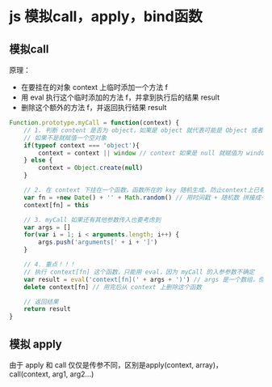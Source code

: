 # js 模拟call，apply，bind函数

## 模拟call

原理：

- 在要挂在的对象 context 上临时添加一个方法 f
- 用 eval 执行这个临时添加的方法 f，并拿到执行后的结果 result
- 删除这个额外的方法 f，并返回执行结果 result

```javascript
Function.prototype.myCall = function(context) {
    // 1. 判断 content 是否为 object，如果是 object 就代表可能是 Object 或者 null
    // 如果不是就赋值一个空对象
    if(typeof context === 'object'){
        context = context || window // context 如果是 null 就赋值为 window
    } else {
        context = Object.create(null)
    }

    // 2. 在 context 下挂在一个函数，函数所在的 key 随机生成，防止context上已有同名 key
    var fn = +new Date() + '' + Math.random() // 用时间戳 + 随机数 拼接成一个随机字符串作为一个新的 key
    context[fn] = this

    // 3. myCall 如果还有其他参数传入也要考虑到
    var args = []
    for(var i = 1; i < arguments.length; i++) {
        args.push('arguments[' + i + ']')
    }

    // 4. 重点！！！ 
    // 执行 context[fn] 这个函数，只能用 eval，因为 myCall 的入参参数不确定
    var result = eval('context[fn](' + args + ')') // args 是一个数组，但是当它和字符串相加时自动调用内部的 toString 方法转成字符串
    delete context[fn] // 用完后从 context 上删除这个函数

    // 返回结果
    return result
}
```

## 模拟 apply

由于 apply 和 call 仅仅是传参不同，区别是apply(context, array)， call(context, arg1, arg2...)